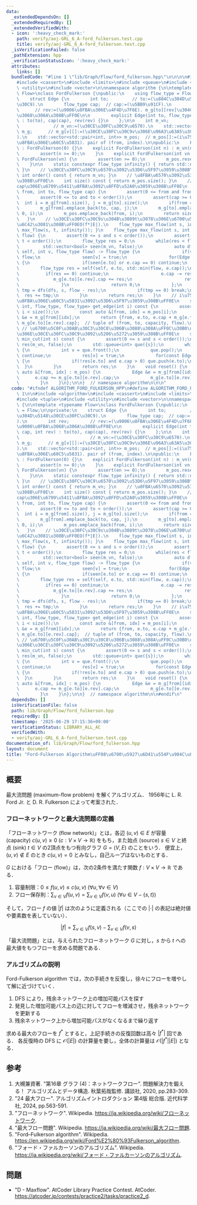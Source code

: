 ```yaml
---
data:
  _extendedDependsOn: []
  _extendedRequiredBy: []
  _extendedVerifiedWith:
  - icon: ':heavy_check_mark:'
    path: verify/aoj-GRL_6_A-ford_fulkerson.test.cpp
    title: verify/aoj-GRL_6_A-ford_fulkerson.test.cpp
  _isVerificationFailed: false
  _pathExtension: hpp
  _verificationStatusIcon: ':heavy_check_mark:'
  attributes:
    links: []
  bundledCode: "#line 1 \"lib/Graph/Flow/ford_fulkerson.hpp\"\n\n\n\n#include <algorithm>\n\
    #include <cassert>\n#include <limits>\n#include <queue>\n#include <tuple>\n#include\
    \ <utility>\n#include <vector>\n\nnamespace algorithm {\n\ntemplate <typename\
    \ Flow>\nclass FordFulkerson {\npublic:\n    using flow_type = Flow;\n\nprivate:\n\
    \    struct Edge {\n        int to;         // to:=(\u884C\u304D\u5148\u30CE\u30FC\
    \u30C9).\n        flow_type cap;  // cap:=(\u5BB9\u91CF).\n        int rev;  \
    \      // rev:=(\u9006\u8FBA\u306E\u4F4D\u7F6E). m_g[to][rev]\u304C\u9006\u8FBA\
    \u3068\u306A\u308B\uFF0E\n\n        explicit Edge(int to, flow_type cap, int rev)\
    \ : to(to), cap(cap), rev(rev) {}\n    };\n\n    int m_vn;                   \
    \             // m_vn:=(\u30CE\u30FC\u30C9\u6570).\n    std::vector<std::vector<Edge>>\
    \ m_g;      // m_g[v][]:=(\u30CE\u30FC\u30C9v\u306E\u96A3\u63A5\u30EA\u30B9\u30C8\
    ).\n    std::vector<std::pair<int, int>> m_pos;  // m_pos[]:=(i\u756A\u76EE\u306E\
    \u8FBA\u306E\u60C5\u5831). pair of (from, index).\n\npublic:\n    FordFulkerson()\
    \ : FordFulkerson(0) {}\n    explicit FordFulkerson(int n) : m_vn(n), m_g(n) {\n\
    \        assert(n >= 0);\n    }\n    explicit FordFulkerson(int vn, int en) :\
    \ FordFulkerson(vn) {\n        assert(en >= 0);\n        m_pos.reserve(en);\n\
    \    }\n\n    static constexpr flow_type infinity() { return std::numeric_limits<flow_type>::max();\
    \ }\n    // \u30CE\u30FC\u30C9\u6570\u3092\u53D6\u5F97\u3059\u308B\uFF0E\n   \
    \ int order() const { return m_vn; }\n    // \u8FBA\u6570\u3092\u53D6\u5F97\u3059\
    \u308B\uFF0E\n    int size() const { return m_pos.size(); }\n    // \u5BB9\u91CF\
    cap\u306E\u6709\u5411\u8FBA\u3092\u8FFD\u52A0\u3059\u308B\uFF0E\n    int add_edge(int\
    \ from, int to, flow_type cap) {\n        assert(0 <= from and from < order());\n\
    \        assert(0 <= to and to < order());\n        assert(cap >= 0);\n      \
    \  int i = m_g[from].size(), j = m_g[to].size();\n        if(from == to) ++j;\n\
    \        m_g[from].emplace_back(to, cap, j);\n        m_g[to].emplace_back(from,\
    \ 0, i);\n        m_pos.emplace_back(from, i);\n        return size() - 1;\n \
    \   }\n    // \u30CE\u30FC\u30C9s\u304B\u3089t\u3078\u306E\u6700\u5927\u6D41\u3092\
    \u6C42\u3081\u308B\uFF0EO(f*|E|).\n    flow_type max_flow(int s, int t) { return\
    \ max_flow(s, t, infinity()); }\n    flow_type max_flow(int s, int t, flow_type\
    \ flow) {\n        assert(0 <= s and s < order());\n        assert(0 <= t and\
    \ t < order());\n        flow_type res = 0;\n        while(res < flow) {\n   \
    \         std::vector<bool> seen(m_vn, false);\n            auto dfs = [&](auto\
    \ self, int v, flow_type flow) -> flow_type {\n                if(v == t) return\
    \ flow;\n                seen[v] = true;\n                for(Edge &e : m_g[v])\
    \ {\n                    if(seen[e.to] or e.cap == 0) continue;\n            \
    \        flow_type res = self(self, e.to, std::min(flow, e.cap));\n          \
    \          if(res == 0) continue;\n                    e.cap -= res;\n       \
    \             m_g[e.to][e.rev].cap += res;\n                    return res;\n\
    \                }\n                return 0;\n            };\n            flow_type\
    \ tmp = dfs(dfs, s, flow - res);\n            if(tmp == 0) break;\n          \
    \  res += tmp;\n        }\n        return res;\n    }\n    // i\u756A\u76EE\u306E\
    \u8FBA\u306E\u60C5\u5831\u3092\u53D6\u5F97\u3059\u308B\uFF0E\n    std::tuple<int,\
    \ int, flow_type, flow_type> get_edge(int i) const {\n        assert(0 <= i and\
    \ i < size());\n        const auto &[from, idx] = m_pos[i];\n        const Edge\
    \ &e = m_g[from][idx];\n        return {from, e.to, e.cap + m_g[e.to][e.rev].cap,\
    \ m_g[e.to][e.rev].cap};  // tuple of (from, to, capacity, flow).\n    }\n   \
    \ // \u6700\u5C0F\u30AB\u30C3\u30C8\u306B\u3088\u308A\uFF0C\u30B0\u30E9\u30D5\u4E0A\
    \u306E\u30CE\u30FC\u30C9\u3092\u5206\u5272\u3059\u308B\uFF0E\n    std::vector<bool>\
    \ min_cut(int s) const {\n        assert(0 <= s and s < order());\n        std::vector<bool>\
    \ res(m_vn, false);\n        std::queue<int> que({s});\n        while(!que.empty())\
    \ {\n            int v = que.front();\n            que.pop();\n            if(res[v])\
    \ continue;\n            res[v] = true;\n            for(const Edge &e : m_g[v])\
    \ {\n                if(!res[e.to] and e.cap > 0) que.push(e.to);\n          \
    \  }\n        }\n        return res;\n    }\n    void reset() {\n        for(const\
    \ auto &[from, idx] : m_pos) {\n            Edge &e = m_g[from][idx];\n      \
    \      e.cap += m_g[e.to][e.rev].cap;\n            m_g[e.to][e.rev].cap = 0;\n\
    \        }\n    }\n};\n\n}  // namespace algorithm\n\n\n"
  code: "#ifndef ALGORITHM_FORD_FULKERSON_HPP\n#define ALGORITHM_FORD_FULKERSON_HPP\
    \ 1\n\n#include <algorithm>\n#include <cassert>\n#include <limits>\n#include <queue>\n\
    #include <tuple>\n#include <utility>\n#include <vector>\n\nnamespace algorithm\
    \ {\n\ntemplate <typename Flow>\nclass FordFulkerson {\npublic:\n    using flow_type\
    \ = Flow;\n\nprivate:\n    struct Edge {\n        int to;         // to:=(\u884C\
    \u304D\u5148\u30CE\u30FC\u30C9).\n        flow_type cap;  // cap:=(\u5BB9\u91CF\
    ).\n        int rev;        // rev:=(\u9006\u8FBA\u306E\u4F4D\u7F6E). m_g[to][rev]\u304C\
    \u9006\u8FBA\u3068\u306A\u308B\uFF0E\n\n        explicit Edge(int to, flow_type\
    \ cap, int rev) : to(to), cap(cap), rev(rev) {}\n    };\n\n    int m_vn;     \
    \                           // m_vn:=(\u30CE\u30FC\u30C9\u6570).\n    std::vector<std::vector<Edge>>\
    \ m_g;      // m_g[v][]:=(\u30CE\u30FC\u30C9v\u306E\u96A3\u63A5\u30EA\u30B9\u30C8\
    ).\n    std::vector<std::pair<int, int>> m_pos;  // m_pos[]:=(i\u756A\u76EE\u306E\
    \u8FBA\u306E\u60C5\u5831). pair of (from, index).\n\npublic:\n    FordFulkerson()\
    \ : FordFulkerson(0) {}\n    explicit FordFulkerson(int n) : m_vn(n), m_g(n) {\n\
    \        assert(n >= 0);\n    }\n    explicit FordFulkerson(int vn, int en) :\
    \ FordFulkerson(vn) {\n        assert(en >= 0);\n        m_pos.reserve(en);\n\
    \    }\n\n    static constexpr flow_type infinity() { return std::numeric_limits<flow_type>::max();\
    \ }\n    // \u30CE\u30FC\u30C9\u6570\u3092\u53D6\u5F97\u3059\u308B\uFF0E\n   \
    \ int order() const { return m_vn; }\n    // \u8FBA\u6570\u3092\u53D6\u5F97\u3059\
    \u308B\uFF0E\n    int size() const { return m_pos.size(); }\n    // \u5BB9\u91CF\
    cap\u306E\u6709\u5411\u8FBA\u3092\u8FFD\u52A0\u3059\u308B\uFF0E\n    int add_edge(int\
    \ from, int to, flow_type cap) {\n        assert(0 <= from and from < order());\n\
    \        assert(0 <= to and to < order());\n        assert(cap >= 0);\n      \
    \  int i = m_g[from].size(), j = m_g[to].size();\n        if(from == to) ++j;\n\
    \        m_g[from].emplace_back(to, cap, j);\n        m_g[to].emplace_back(from,\
    \ 0, i);\n        m_pos.emplace_back(from, i);\n        return size() - 1;\n \
    \   }\n    // \u30CE\u30FC\u30C9s\u304B\u3089t\u3078\u306E\u6700\u5927\u6D41\u3092\
    \u6C42\u3081\u308B\uFF0EO(f*|E|).\n    flow_type max_flow(int s, int t) { return\
    \ max_flow(s, t, infinity()); }\n    flow_type max_flow(int s, int t, flow_type\
    \ flow) {\n        assert(0 <= s and s < order());\n        assert(0 <= t and\
    \ t < order());\n        flow_type res = 0;\n        while(res < flow) {\n   \
    \         std::vector<bool> seen(m_vn, false);\n            auto dfs = [&](auto\
    \ self, int v, flow_type flow) -> flow_type {\n                if(v == t) return\
    \ flow;\n                seen[v] = true;\n                for(Edge &e : m_g[v])\
    \ {\n                    if(seen[e.to] or e.cap == 0) continue;\n            \
    \        flow_type res = self(self, e.to, std::min(flow, e.cap));\n          \
    \          if(res == 0) continue;\n                    e.cap -= res;\n       \
    \             m_g[e.to][e.rev].cap += res;\n                    return res;\n\
    \                }\n                return 0;\n            };\n            flow_type\
    \ tmp = dfs(dfs, s, flow - res);\n            if(tmp == 0) break;\n          \
    \  res += tmp;\n        }\n        return res;\n    }\n    // i\u756A\u76EE\u306E\
    \u8FBA\u306E\u60C5\u5831\u3092\u53D6\u5F97\u3059\u308B\uFF0E\n    std::tuple<int,\
    \ int, flow_type, flow_type> get_edge(int i) const {\n        assert(0 <= i and\
    \ i < size());\n        const auto &[from, idx] = m_pos[i];\n        const Edge\
    \ &e = m_g[from][idx];\n        return {from, e.to, e.cap + m_g[e.to][e.rev].cap,\
    \ m_g[e.to][e.rev].cap};  // tuple of (from, to, capacity, flow).\n    }\n   \
    \ // \u6700\u5C0F\u30AB\u30C3\u30C8\u306B\u3088\u308A\uFF0C\u30B0\u30E9\u30D5\u4E0A\
    \u306E\u30CE\u30FC\u30C9\u3092\u5206\u5272\u3059\u308B\uFF0E\n    std::vector<bool>\
    \ min_cut(int s) const {\n        assert(0 <= s and s < order());\n        std::vector<bool>\
    \ res(m_vn, false);\n        std::queue<int> que({s});\n        while(!que.empty())\
    \ {\n            int v = que.front();\n            que.pop();\n            if(res[v])\
    \ continue;\n            res[v] = true;\n            for(const Edge &e : m_g[v])\
    \ {\n                if(!res[e.to] and e.cap > 0) que.push(e.to);\n          \
    \  }\n        }\n        return res;\n    }\n    void reset() {\n        for(const\
    \ auto &[from, idx] : m_pos) {\n            Edge &e = m_g[from][idx];\n      \
    \      e.cap += m_g[e.to][e.rev].cap;\n            m_g[e.to][e.rev].cap = 0;\n\
    \        }\n    }\n};\n\n}  // namespace algorithm\n\n#endif\n"
  dependsOn: []
  isVerificationFile: false
  path: lib/Graph/Flow/ford_fulkerson.hpp
  requiredBy: []
  timestamp: '2025-06-29 17:15:36+09:00'
  verificationStatus: LIBRARY_ALL_AC
  verifiedWith:
  - verify/aoj-GRL_6_A-ford_fulkerson.test.cpp
documentation_of: lib/Graph/Flow/ford_fulkerson.hpp
layout: document
title: "Ford-Fulkerson Algorithm\uFF08\u6700\u5927\u6D41\u554F\u984C\uFF09"
---
```



## 概要

最大流問題 (maximum-flow problem) を解くアルゴリズム．
1956年に L. R. Ford Jr. と D. R. Fulkerson によって考案された．


### フローネットワークと最大流問題の定義

「フローネットワーク (flow network)」とは，各辺 $(u,v) \in E$ が容量 (capacity) $c(u,v) \geq 0 \ (c: V \times V \rightarrow \mathbb{R})$ をもち，また始点 (source) $s \in V$ と終点 (sink) $t \in V$ の2頂点をもつ有向グラフ $G = (V,E)$ のことをいう．
便宜上，$(u,v) \notin E$ のとき $c(u,v) = 0$ とみなし，自己ループはないものとする．

$G$ における「フロー (flow)」は，次の2条件を満たす関数 $f: V \times V \rightarrow \mathbb{R}$ である．

1. 容量制限：$0 \leq f(u,v) \leq c(u,v) \ (\forall u, \forall v \in V)$
1. フロー保存則：$\sum_{v \in V} f(u,v) = \sum_{v \in V} f(v,u) \ (\forall u \in V-\{s,t\})$

そして，フロー $f$ の値 $|f|$ は次のように定義される（ここでの $|\cdot|$ の表記は絶対値や要素数を表していない）．

$$
|f| = \sum_{v \in V} f(s,v) - \sum_{v \in V} f(v,s)
$$

「最大流問題」とは，与えられたフローネットワーク $G$ に対し，$s$ から $t$ への最大値をもつフローを求める問題である．


### アルゴリズムの説明

Ford-Fulkerson algorithm では，次の手続きを反復し，徐々にフローを増やして解に近づけていく．

1. DFS により，残余ネットワーク上の増加可能パスを探す
1. 発見した増加可能パス上の辺に対してフローを増減させ，残余ネットワークを更新する
1. 残余ネットワーク上から増加可能パスがなくなるまで繰り返す

求める最大のフローを $f^*$ とすると，上記手続きの反復回数は高々 $|f^*|$ 回である．
各反復時の DFS に $\mathcal{O}(|E|)$ の計算量を要し，全体の計算量は $\mathcal{O}(|f^*||E|)$ となる．


## 参考

1. 大槻兼資著. "第16章 グラフ (4)：ネットワークフロー". 問題解決力を鍛える！ アルゴリズムとデータ構造. 秋葉拓哉監修. 講談社, 2020, pp.283-309. 
1. "24 最大フロー". アルゴリズムイントロダクション 第4版 総合版. 近代科学社, 2024, pp.563-591.
1. "フローネットワーク". Wikipedia. <https://ja.wikipedia.org/wiki/フローネットワーク>.
1. "最大フロー問題". Wikipedia. <https://ja.wikipedia.org/wiki/最大フロー問題>.
1. "Ford–Fulkerson algorithm". Wikipedia. <https://en.wikipedia.org/wiki/Ford%E2%80%93Fulkerson_algorithm>.
1. "フォード・ファルカーソンのアルゴリズム". Wikipedia. <https://ja.wikipedia.org/wiki/フォード・ファルカーソンのアルゴリズム>.


## 問題

- "D - Maxflow". AtCoder Library Practice Contest. AtCoder. <https://atcoder.jp/contests/practice2/tasks/practice2_d>.
